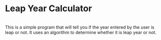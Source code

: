 # Leap Year Calculator
<br>
This is a simple program that will tell you if the year entered by the user is leap or not. It uses an algorithm to determine whether it is leap year or not.